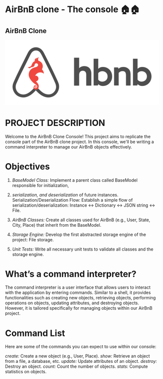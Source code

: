 # AirBnB clone - The console 🏠🏠
## AirBnB Clone

![alt text](image-1.png)


# PROJECT DESCRIPTION
Welcome to the AirBnB Clone Console! This project aims to replicate the console part of the AirBnB clone project. In this console, we'll be writing a command interpreter to manage our AirBnB objects effectively.

# Objectives

1. *BaseModel Class:* Implement a parent class called BaseModel responsible for initialization, 

2. *serialization, and deserialization* of future instances.
Serialization/Deserialization Flow: Establish a simple flow of serialization/deserialization: Instance <-> Dictionary <-> JSON string <-> File.


3. *AirBnB Classes:* Create all classes used for AirBnB (e.g., User, State, City, Place) that inherit from the BaseModel.

4. *Storage Engine:* Develop the first abstracted storage engine of the project: File storage.


5. *Unit Tests:* Write all necessary unit tests to validate all classes and the storage engine.


# What’s a command interpreter?
The command interpreter is a user interface that allows users to interact with the application by entering commands. Similar to a shell, it provides functionalities such as creating new objects, retrieving objects, performing operations on objects, updating attributes, and destroying objects. However, it is tailored specifically for managing objects within our AirBnB project.

# Command List

Here are some of the commands you can expect to use within our console:

*create:* Create a new object (e.g., User, Place).
*show:* Retrieve an object from a file, a database, etc.
*update:* Update attributes of an object.
*destroy:* Destroy an object.
*count:* Count the number of objects.
*stats:* Compute statistics on objects.
